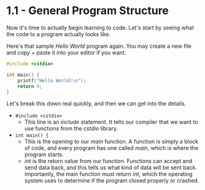 # 1.1 - General Program Structure

Now it's time to actually begin learning to code. Let's start by seeing what the code to a program actually looks like.

Here's that sample *Hello World* program again. You may create a new file and copy + paste it into your editor if you want.

```c++
#include <cstdio>

int main() {
    printf("Hello World!\n");
    return 0;
}
```

Let's break this down real quickly, and then we can get into the details.

- `#include <cstdio>`
  - This line is an *include* statement. It tells our compiler that we want to use functions from the *cstdio* library.
- `int main() {`
  - This is the opening to our *main* function. A function is simply a block of code, and every program has one called *main*, which is where the program starts.
  - *int* is the return value from our function. Functions can accept and send data back, and this tells us what kind of data will be sent back. Importantly, the main function must return *int*, which the operating system uses to determine if the program closed properly or crashed.
